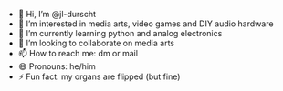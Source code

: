 - 👋 Hi, I’m @jl-durscht
- 👀 I’m interested in media arts, video games and DIY audio hardware
- 🌱 I’m currently learning python and analog electronics
- 💞️ I’m looking to collaborate on media arts
- 📫 How to reach me: dm or mail
- 😄 Pronouns: he/him
- ⚡ Fun fact: my organs are flipped (but fine)

<!---
jl-durscht/jl-durscht is a ✨ special ✨ repository because its `README.md` (this file) appears on your GitHub profile.
You can click the Preview link to take a look at your changes.
--->
